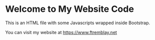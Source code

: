 # Welcome to My Website Code

This is an HTML file with some Javascripts wrapped inside Bootstrap.

You can visit my website at https://www.ftremblay.net